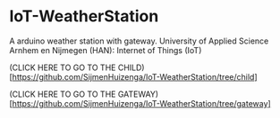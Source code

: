 # IoT-WeatherStation
A arduino weather station with gateway. University of Applied Science Arnhem en Nijmegen (HAN): Internet of Things (IoT)

(CLICK HERE TO GO TO THE CHILD)[https://github.com/SijmenHuizenga/IoT-WeatherStation/tree/child]

(CLICK HERE TO GO TO THE GATEWAY)[https://github.com/SijmenHuizenga/IoT-WeatherStation/tree/gateway]
